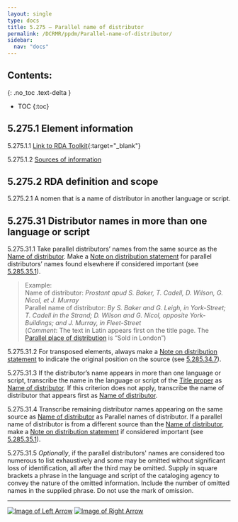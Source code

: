 ```yaml
---
layout: single
type: docs
title: 5.275 — Parallel name of distributor
permalink: /DCRMR/ppdm/Parallel-name-of-distributor/
sidebar:
  nav: "docs"
---
```


## Contents:
{: .no_toc .text-delta }

- TOC
{:toc}

## 5.275.1 Element information

<a name="5.275.1.1">5.275.1.1</a> [Link to RDA Toolkit](https://beta.rdatoolkit.org/Content/Index?externalId=en-US_ala-fe253018-c149-3a20-9fdb-c9c17faa0ac0){:target="_blank"}

<a name="5.275.1.2">5.275.1.2</a> [Sources of information](/DCRMR/ppdm/#5011-sources-of-information)

## 5.275.2 RDA definition and scope

<a name="5.275.2.1">5.275.2.1</a> A nomen that is a name of distributor in another language or script.

## 5.275.31 Distributor names in more than one language or script

<a name="5.275.31.1">5.275.31.1</a> Take parallel distributors’ names from the same source as the [Name of distributor](/DCRMR/ppdm/Name-of-distributor/). Make a [Note on distribution statement](/DCRMR/ppdm/Note-on-distribution-statement/) for  parallel distributors’ names found elsewhere if considered important (see [5.285.35.1](/DCRMR/ppdm/Note-on-distribution-statement/#5.285.35.1)).

>Example:  
>Name of distributor: <CITE>Prostant apud S. Baker, T. Cadell, D. Wilson, G. Nicol, et J. Murray</CITE>  
>Parallel name of distributor: <CITE>By S. Baker and G. Leigh, in York-Street; T. Cadell in the Strand; D. Wilson and G. Nicol, opposite York-Buildings; and J. Murray, in Fleet-Street</CITE>  
>(*Comment*: The text in Latin appears first on the title page. The [Parallel place of distribution](/DCRMR/ppdm/Parallel-place-of-distribution/) is “Sold in London”)

<a name="5.275.31.2">5.275.31.2</a> For transposed elements, always make a [Note on distribution statement](/DCRMR/ppdm/Note-on-distribution-statement/) to indicate the original position on the source (see [5.285.34.7](/DCRMR/ppdm/Note-on-distribution-statement/#5.285.34.7)). 

<a name="5.275.31.3">5.275.31.3</a> If the distributor’s name  appears in more than one language or script, transcribe the name in the language or script of the [Title proper](/DCRMR/title/Title-proper) as [Name of distributor](/DCRMR/ppdm/Name-of-distributor/). If this criterion does not apply, transcribe the name of distributor that appears first as [Name of distributor](/DCRMR/ppdm/Name-of-distributor/).

<a name="5.275.31.4">5.275.31.4</a> Transcribe remaining distributor names appearing on the same source as [Name of distributor](/DCRMR/ppdm/Name-of-distributor/) as Parallel names of distributor. If a parallel name of distributor is from a different source than the [Name of distributor](/DCRMR/ppdm/Name-of-distributor/), make a [Note on distribution statement](/DCRMR/ppdm/Note-on-distribution-statement/) if considered important (see [5.285.35.1](/DCRMR/ppdm/Note-on-distribution-statement/#5.285.35.1)).

<a name="5.275.31.5">5.275.31.5</a> *Optionally*, if the parallel distributors' names are considered too numerous to list exhaustively and some may be omitted without significant loss of identification, all after the third may be omitted. Supply in square brackets a phrase in the language and script of the cataloging agency to convey the nature of the omitted information. Include the number of omitted names in the supplied phrase. Do not use the mark of omission.

---

[![Image of Left Arrow](https://rbms-bsc.github.io/DCRMR/assets/pictures/navigation/Arrow_Left.png "5.27 — Name of distributor")](/DCRMR/ppdm/Name-of-distributor/) [![Image of Right Arrow](https://rbms-bsc.github.io/DCRMR/assets/pictures/navigation/Arrow_Right.png "5.28 — Date of distribution")](/DCRMR/ppdm/Date-of-distribution/)
